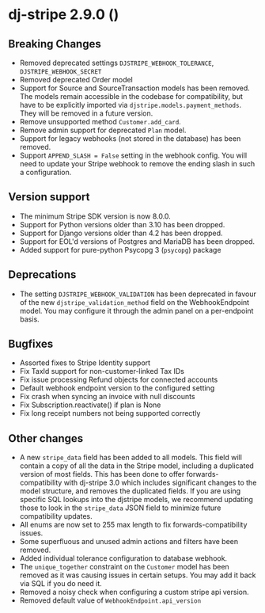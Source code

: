 # dj-stripe 2.9.0 ()

## Breaking Changes

-   Removed deprecated settings `DJSTRIPE_WEBHOOK_TOLERANCE`, `DJSTRIPE_WEBHOOK_SECRET`
-   Removed deprecated Order model
-   Support for Source and SourceTransaction models has been removed. The models remain
    accessible in the codebase for compatibility, but have to be explicitly imported via
    `djstripe.models.payment_methods`. They will be removed in a future version.
-   Remove unsupported method `Customer.add_card`.
-   Remove admin support for deprecated `Plan` model.
-   Support for legacy webhooks (not stored in the database) has been removed.
-   Support `APPEND_SLASH = False` setting in the webhook config. You will need to
    update your Stripe webhook to remove the ending slash in such a configuration.

## Version support

-   The minimum Stripe SDK version is now 8.0.0.
-   Support for Python versions older than 3.10 has been dropped.
-   Support for Django versions older than 4.2 has been dropped.
-   Support for EOL'd versions of Postgres and MariaDB has been dropped.
-   Added support for pure-python Psycopg 3 (`psycopg`) package

## Deprecations

-   The setting `DJSTRIPE_WEBHOOK_VALIDATION` has been deprecated in favour of the new
    `djstripe_validation_method` field on the WebhookEndpoint model. You may configure
    it through the admin panel on a per-endpoint basis.

## Bugfixes

-   Assorted fixes to Stripe Identity support
-   Fix TaxId support for non-customer-linked Tax IDs
-   Fix issue processing Refund objects for connected accounts
-   Default webhook endpoint version to the configured setting
-   Fix crash when syncing an invoice with null discounts
-   Fix Subscription.reactivate() if plan is None
-   Fix long receipt numbers not being supported correctly

## Other changes

-   A new `stripe_data` field has been added to all models. This field will contain a copy
    of all the data in the Stripe model, including a duplicated version of most fields.
    This has been done to offer forwards-compatibility with dj-stripe 3.0 which includes
    significant changes to the model structure, and removes the duplicated fields. If you
    are using specific SQL lookups into the djstripe models, we recommend updating those
    to look in the `stripe_data` JSON field to minimize future compatibility updates.
-   All enums are now set to 255 max length to fix forwards-compatibility issues.
-   Some superfluous and unused admin actions and filters have been removed.
-   Added individual tolerance configuration to database webhook.
-   The `unique_together` constraint on the `Customer` model has been removed as it was
    causing issues in certain setups. You may add it back via SQL if you do need it.
-   Removed a noisy check when configuring a custom stripe api version.
-   Removed default value of `WebhookEndpoint.api_version`
